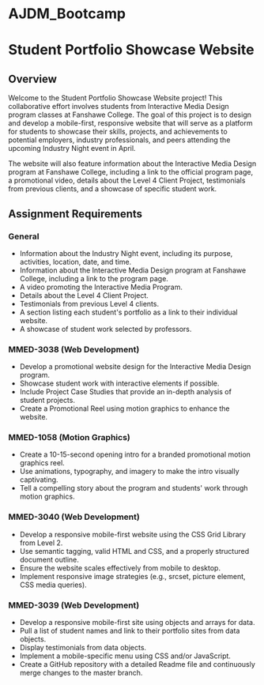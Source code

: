 # AJDM_Bootcamp

# Student Portfolio Showcase Website

## Overview

Welcome to the Student Portfolio Showcase Website project! This collaborative effort involves students from Interactive Media Design program classes at Fanshawe College. The goal of this project is to design and develop a mobile-first, responsive website that will serve as a platform for students to showcase their skills, projects, and achievements to potential employers, industry professionals, and peers attending the upcoming Industry Night event in April. 

The website will also feature information about the Interactive Media Design program at Fanshawe College, including a link to the official program page, a promotional video, details about the Level 4 Client Project, testimonials from previous clients, and a showcase of specific student work.

## Assignment Requirements

### General

- Information about the Industry Night event, including its purpose, activities, location, date, and time.
- Information about the Interactive Media Design program at Fanshawe College, including a link to the program page.
- A video promoting the Interactive Media Program.
- Details about the Level 4 Client Project.
- Testimonials from previous Level 4 clients.
- A section listing each student's portfolio as a link to their individual website.
- A showcase of student work selected by professors.

### MMED-3038 (Web Development)

- Develop a promotional website design for the Interactive Media Design program.
- Showcase student work with interactive elements if possible.
- Include Project Case Studies that provide an in-depth analysis of student projects.
- Create a Promotional Reel using motion graphics to enhance the website.

### MMED-1058 (Motion Graphics)

- Create a 10-15-second opening intro for a branded promotional motion graphics reel.
- Use animations, typography, and imagery to make the intro visually captivating.
- Tell a compelling story about the program and students' work through motion graphics.

### MMED-3040 (Web Development)

- Develop a responsive mobile-first website using the CSS Grid Library from Level 2.
- Use semantic tagging, valid HTML and CSS, and a properly structured document outline.
- Ensure the website scales effectively from mobile to desktop.
- Implement responsive image strategies (e.g., srcset, picture element, CSS media queries).

### MMED-3039 (Web Development)

- Develop a responsive mobile-first site using objects and arrays for data.
- Pull a list of student names and link to their portfolio sites from data objects.
- Display testimonials from data objects.
- Implement a mobile-specific menu using CSS and/or JavaScript.
- Create a GitHub repository with a detailed Readme file and continuously merge changes to the master branch.
